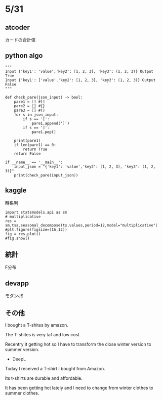 # 5/31

## atcoder
カードの合計値


## python algo
```
"""
Input {'key1': 'value','key2': [1, 2, 3], 'key3': (1, 2, 3)} Output True
Input {'key1': ['value','key2': [1, 2, 3], 'key3': (1, 2, 3)} Output False
"""

def check_pare(json_input) -> bool:
    pare1 = [] #[]
    pare2 = [] #{}
    pare3 = [] #()
    for s in json_input:
        if s == '[':
            pare1.append(']')
        if s == ']':
            pare1.pop()

    print(pare1)
    if len(pare1) == 0:
        return True
    return False

if __name__ == '__main__':
    input_json = "{'key1': 'value','key2': [1, 2, 3], 'key3': (1, 2, 3)}"
    print(check_pare(input_json))

```

## kaggle
時系列

```
import statsmodels.api as sm
# multiplicative
res = sm.tsa.seasonal_decompose(ts.values,period=12,model="multiplicative")
#plt.figure(figsize=(16,12))
fig = res.plot()
#fig.show()
```

## 統計
F分布

## devapp
モダンJS

## その他
I bought a T-shites by amazon.

The  T-shites is very taf and low cost.

Recentry it getting hot so I have to transform the close winter version to summer version.

- DeepL

Today I received a T-shirt I bought from Amazon.

Its t-shirts are durable and affordable.

It has been getting hot lately and I need to change from winter clothes to summer clothes.

